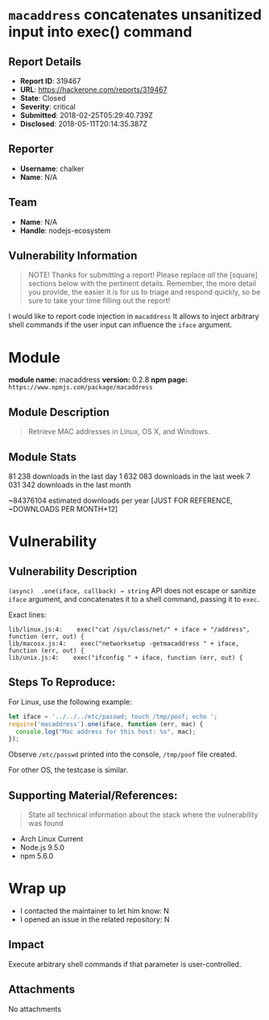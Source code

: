 # `macaddress` concatenates unsanitized input into exec() command

## Report Details
- **Report ID**: 319467
- **URL**: https://hackerone.com/reports/319467
- **State**: Closed
- **Severity**: critical
- **Submitted**: 2018-02-25T05:29:40.739Z
- **Disclosed**: 2018-05-11T20:14:35.387Z

## Reporter
- **Username**: chalker
- **Name**: N/A

## Team
- **Name**: N/A
- **Handle**: nodejs-ecosystem

## Vulnerability Information
> NOTE! Thanks for submitting a report! Please replace *all* the [square] sections below with the pertinent details. Remember, the more detail you provide, the easier it is for us to triage and respond quickly, so be sure to take your time filling out the report!

I would like to report code injection in `macaddress`
It allows to inject arbitrary shell commands if the user input can influence the `iface` argument.

# Module

**module name:** macaddress
**version:** 0.2.8
**npm page:** `https://www.npmjs.com/package/macaddress`

## Module Description

> Retrieve MAC addresses in Linux, OS X, and Windows.

## Module Stats

81 238 downloads in the last day
1 632 083 downloads in the last week
7 031 342 downloads in the last month

~84376104 estimated downloads per year [JUST FOR REFERENCE,  ~DOWNLOADS PER MONTH*12]

# Vulnerability

## Vulnerability Description

`(async)  .one(iface, callback) → string` API does not escape or sanitize `iface` argument, and concatenates it to a shell command, passing it to `exec`.

Exact lines:
```
lib/linux.js:4:    exec("cat /sys/class/net/" + iface + "/address", function (err, out) {
lib/macosx.js:4:    exec("networksetup -getmacaddress " + iface, function (err, out) {
lib/unix.js:4:    exec("ifconfig " + iface, function (err, out) {
```

## Steps To Reproduce:

For Linux, use the following example:
```js
let iface = '../../../etc/passwd; touch /tmp/poof; echo ';
require('macaddress').one(iface, function (err, mac) {
  console.log("Mac address for this host: %s", mac);  
});
```

Observe `/etc/passwd` printed into the console, `/tmp/poof` file created.

For other OS, the testcase is similar.

## Supporting Material/References:

> State all technical information about the stack where the vulnerability was found

- Arch Linux Current
- Node.js 9.5.0
- npm 5.6.0

# Wrap up

- I contacted the maintainer to let him know: N
- I opened an issue in the related repository: N

## Impact

Execute arbitrary shell commands if that parameter is user-controlled.

## Attachments
No attachments
